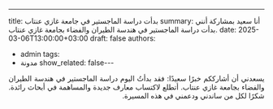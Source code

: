 ---
title: بدأت دراسة الماجستير في جامعة غازي عنتاب
summary: أنا سعيد بمشاركة أنني بدأت دراسة الماجستير في هندسة الطيران والفضاء بجامعة غازي عنتاب.
date: 2025-03-06T13:00:00+03:00
draft: false
authors: 
  - admin
tags:
  - مدونة
show_related: false---
<div dir="rtl" style="text-align: justify;">

يسعدني أن أشارككم خبرًا سعيدًا: فقد بدأتُ اليوم دراسة الماجستير في هندسة الطيران والفضاء بجامعة غازي عنتاب. أتطلع لاكتساب معارف جديدة والمساهمة في أبحاث رائدة. شكرًا لكل من ساندني ودعمني في هذه المسيرة.
</div>
